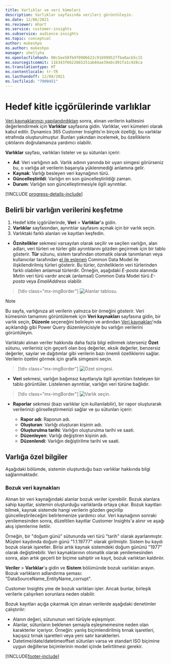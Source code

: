 ```yaml
---
title: Varlıklar ve veri kümeleri
description: Varlıklar sayfasında verileri görüntüleyin.
ms.date: 12/06/2021
ms.reviewer: mhart
ms.service: customer-insights
ms.subservice: audience-insights
ms.topic: conceptual
author: mukeshpo
ms.author: mukeshpo
manager: shellyha
ms.openlocfilehash: 00c5ee50fb9f0906622c91699852ffba0acb5c15
ms.sourcegitcommit: 11b343f6622665251ab84ae39ebcd91fa1c928ca
ms.translationtype: HT
ms.contentlocale: tr-TR
ms.lasthandoff: 12/08/2021
ms.locfileid: "7900451"
---
```

# <a name="entities-in-audience-insights"></a>Hedef kitle içgörülerinde varlıklar

[Veri kaynaklarınızı yapılandırdıktan](data-sources.md) sonra, alınan verilerin kalitesini değerlendirmek için **Varlıklar** sayfasına gidin. Varlıklar, veri kümeleri olarak kabul edilir. Dynamics 365 Customer Insights'ın birçok özelliği, bu varlıklar etrafında oluşturulmuştur. Bunları yakından incelemek, bu özelliklerin çıktılarını doğrulamanıza yardımcı olabilir.

**Varlıklar** sayfası, varlıkları listeler ve şu sütunları içerir:

- **Ad**: Veri varlığının adı. Varlık adının yanında bir uyarı simgesi görürseniz bu, o varlığa ait verilerin başarıyla yüklenmediği anlamına gelir.
- **Kaynak**: Varlığı besleyen veri kaynağının türü.
- **Güncelleştirildi**: Varlığın en son güncelleştirildiği zaman.
- **Durum**: Varlığın son güncelleştirmesiyle ilgili ayrıntılar.

[!INCLUDE [progress-details-include](../includes/progress-details-pane.md)]

## <a name="explore-a-specific-entitys-data"></a>Belirli bir varlığın verilerini keşfetme

1. Hedef kitle içgörülerinde, **Veri** > **Varlıklar**'a gidin.
1. **Varlıklar** sayfasından, ayrıntılar sayfasını açmak için bir varlık seçin.  
1. Varlıktaki farklı alanları ve kayıtları keşfedin.

- **Öznitelikler** sekmesi varsayılan olarak seçilir ve seçilen varlığın, alan adları, veri türleri ve türler gibi ayrıntılarını gözden geçirmek için bir tablo gösterir. **Tür** sütunu, sistem tarafından otomatik olarak tanımlanan veya kullanıcılar tarafından [el ile eşlenen](map-entities.md) Common Data Model ile ilişkilendirilmiş türleri gösterir. Bu türler, özniteliklerin veri türlerinden farklı olabilen anlamsal türlerdir. Örneğin, aşağıdaki *E-posta* alanında *Metin* veri türü vardır ancak (anlamsal) Common Data Model türü *E-posta* veya *EmailAddress* olabilir.

> [!div class="mx-imgBorder"]
> ![Alanlar tablosu.](media/data-manager-entities-fields.PNG "Alanlar tablosu")

> [!NOTE]
> Bu sayfa, varlığınıza ait verilerin yalnızca bir örneğini gösterir. Veri kümesinin tamamını görüntülemek için **Veri kaynakları** sayfasına gidin, bir varlık seçin, **Düzenle** seçeneğini belirleyin ve ardından [Veri kaynakları](data-sources.md)'nda açıklandığı gibi Power Query düzenleyicisiyle bu varlığın verilerini görüntüleyin.

Varlıktaki alınan veriler hakkında daha fazla bilgi edinmek isterseniz **Özet** sütunu, verileriniz için geçerli olan boş değerler, eksik değerler, benzersiz değerler, sayılar ve dağıtımlar gibi verilerin bazı önemli özelliklerini sağlar. Verilerin özetini görmek için grafik simgesini seçin.

> [!div class="mx-imgBorder"]
> ![Özet simgesi.](media/data-manager-entities-summary.png "Veri özeti tablosu")

- **Veri** sekmesi, varlığın bağımsız kayıtlarıyla ilgili ayrıntıları listeleyen bir tablo görüntüler. Listelenen ayrıntılar, varlığın veri türüne bağlıdır.

> [!div class="mx-imgBorder"]
> ![Varlık seçin.](media/data-manager-entities-data.png "Bir varlık seçin")

- **Raporlar** sekmesi (bazı varlıklar için kullanılabilir), bir rapor oluşturarak verilerinizi görselleştirmenizi sağlar ve şu sütunları içerir:

  - **Rapor adı**: Raporun adı.
  - **Oluşturan**: Varlığı oluşturan kişinin adı.
  - **Oluşturulma tarihi**: Varlığın oluşturulma tarihi ve saati.
  - **Düzenleyen**: Varlığı değiştiren kişinin adı.
  - **Düzenlendi**: Varlığın değiştirilme tarihi ve saati. 

## <a name="entity-specific-information"></a>Varlığa özel bilgiler

Aşağıdaki bölümde, sistemin oluşturduğu bazı varlıklar hakkında bilgi sağlanmaktadır.

### <a name="corrupted-data-sources"></a>Bozuk veri kaynakları

Alınan bir veri kaynağındaki alanlar bozuk veriler içerebilir. Bozuk alanlara sahip kayıtlar, sistemin oluşturduğu varlıklarda ortaya çıkar. Bozuk kayıtları bilmek, kaynak sistemde hangi verilerin gözden geçirilip güncelleştirileceğini belirlemenize yardımcı olur. Veri kaynağının sonraki yenilemesinden sonra, düzeltilen kayıtlar Customer Insights'a alınır ve aşağı akış işlemlerine iletilir. 

Örneğin, bir "doğum günü" sütununda veri türü "tarih" olarak ayarlanmıştır. Müşteri kaydında doğum günü "1.1.19777" olarak girilmiştir. Sistem bu kaydı bozuk olarak işaretler. Birisi artık kaynak sistemdeki doğum gününü "1977" olarak değiştirebilir. Veri kaynaklarının otomatik olarak yenilemesinden sonra, alan artık geçerli bir biçime sahiptir ve kayıt, bozuk varlıktan kaldırılır. 

**Veriler** > **Varlıklar**'a gidin ve **Sistem** bölümünde bozuk varlıkları arayın. Bozuk varlıkların adlandırma şeması: "DataSourceName_EntityName_corrupt".

Customer Insights yine de bozuk varlıkları işler. Ancak bunlar, birleşik verilerle çalışırken sorunlara neden olabilir.

Bozuk kayıtları açığa çıkarmak için alınan verilerde aşağıdaki denetimler çalıştırılır: 

- Alanın değeri, sütununun veri türüyle eşleşmiyor.
- Alanlar, sütunların beklenen şemayla eşleşmemesine neden olan karakterler içeriyor. Örneğin: yanlış biçimlendirilmiş tırnak işaretleri, kaçışsız tırnak işaretleri veya yeni satır karakterleri.
- Datetime/date/datetimeoffset sütunları varsa ve standart ISO biçimine uygun değillerse biçimlerinin model içinde belirtilmesi gerekir.


[!INCLUDE[footer-include](../includes/footer-banner.md)]
